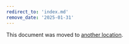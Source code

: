 ```yaml
---
redirect_to: 'index.md'
remove_date: '2025-01-31'
---
```


<!-- markdownlint-disable -->

This document was moved to [another location](index.md).

<!-- This redirect file can be deleted after <2025-01-31>. -->
<!-- Redirects that point to other docs in the same project expire in three months. -->
<!-- Redirects that point to docs in a different project or site (for example, link is not relative and starts with `https:`) expire in one year. -->
<!-- Before deletion, see: https://docs.gitlab.com/ee/development/documentation/redirects.html -->
